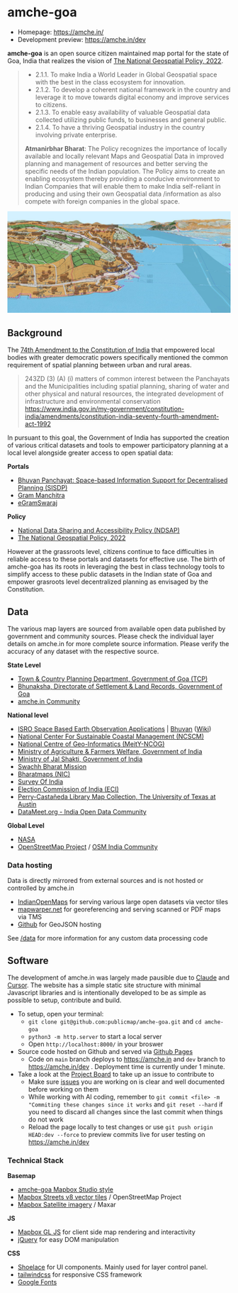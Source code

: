 # amche-goa

- Homepage: https://amche.in/
- Development preview: https://amche.in/dev

**amche-goa** is an open source citizen maintained map portal for the state of Goa, India that realizes the vision of [The National Geospatial Policy, 2022](https://dst.gov.in/sites/default/files/National%20Geospatial%20Policy.pdf).

> - 2.1.1. To make India a World Leader in Global Geospatial space with the best in the class ecosystem for
innovation.
> - 2.1.2. To develop a coherent national framework in the country and leverage it to move towards digital
economy and improve services to citizens.
> - 2.1.3. To enable easy availability of valuable Geospatial data collected utilizing public funds, to businesses
and general public.
> - 2.1.4. To have a thriving Geospatial industry in the country involving private enterprise.
>
> **Atmanirbhar Bharat**: The Policy recognizes the importance of locally available and locally
relevant Maps and Geospatial Data in improved planning and management of resources and better serving
the specific needs of the Indian population. The Policy aims to create an enabling ecosystem thereby
providing a conducive environment to Indian Companies that will enable them to make India self-reliant in
producing and using their own Geospatial data /information as also compete with foreign companies in the
global space.

![](./assets/og_image.jpg)

## Background

The [74th Amendment to the Constitution of India](https://www.india.gov.in/my-government/constitution-india/amendments/constitution-india-seventy-fourth-amendment-act-1992) that empowered local bodies with greater democratic powers specifically mentioned the common requirement of spatial planning between urban and rural areas.

> 243ZD (3) (A) (i) matters of common interest between the Panchayats and the Municipalities including spatial planning, sharing of water and other physical and natural resources, the integrated development of infrastructure and environmental conservation
> https://www.india.gov.in/my-government/constitution-india/amendments/constitution-india-seventy-fourth-amendment-act-1992

In pursuant to this goal, the Government of India has supported the creation of various critical datasets and tools to empower participatory planning at a local level alongside greater access to open spatial data:

**Portals**
- [Bhuvan Panchayat: Space-based Information Support for Decentralised Planning (SISDP)](https://bhuvanpanchayat.nrsc.gov.in/)
- [Gram Manchitra](https://informatics.nic.in/uploads/pdfs/51ebda15_28_30_egov_grammanchitra_jan_25.pdf)
- [eGramSwaraj](https://egramswaraj.gov.in/)

**Policy**
- [National Data Sharing and Accessibility Policy (NDSAP)](https://dst.gov.in/national-data-sharing-and-accessibility-policy-0)
- [The National Geospatial Policy, 2022](https://dst.gov.in/sites/default/files/National%20Geospatial%20Policy.pdf)

However at the grassroots level, citizens continue to face difficulties in reliable access to these portals and datasets for effective use. The birth of amche-goa has its roots in leveraging the best in class technology tools to simplify access to these public datasets in the Indian state of Goa and empower grasroots level decentralized planning as envisaged by the Constitution.

## Data 

The various map layers are sourced from available open data published by government and community sources. Please check the individual layer details on amche.in for more complete source information. Please verify the accuracy of any dataset with the respective source. 

**State Level**
- [Town & Country Planning Department, Government of Goa (TCP)](https://tcp.goa.gov.in/)
- [Bhunaksha, Directorate of Settlement & Land Records, Government of Goa](https://bhunaksha.goa.gov.in/bhunaksha/)
- [amche.in Community](https://github.com/publicmap/amche-goa/issues)

**National level**
- [ISRO Space Based Earth Observation Applications](https://www.isro.gov.in/SpaceBasedEarthObservationServices.html) | [Bhuvan](https://bhuvan-app1.nrsc.gov.in/) ([Wiki](https://bhuvan.nrsc.gov.in/wiki/index.php/List_of_Vector_(Thematic_Maps)_datasets))
- [National Center For Sustainable Coastal Management (NCSCM)](https://czmp.ncscm.res.in/)
- [National Centre of Geo-Informatics (MeitY-NCOG)](https://mss.ncog.gov.in/login)
- [Ministry of Agriculture & Farmers Welfare, Government of India](https://soilhealth.dac.gov.in/slusi-visualisation/)
- [Ministry of Jal Shakti, Government of India](https://indiawris.gov.in/)
- [Swachh Bharat Mission](https://sbm-g-esriindia1.hub.arcgis.com/)
- [Bharatmaps (NIC)](https://bharatmaps.gov.in/BharatMaps/Home/Map)
- [Survey Of India](https://onlinemaps.surveyofindia.gov.in/FreeMapSpecification.aspx)
- [Election Commission of India (ECI)](https://www.eci.gov.in/delimitation)
- [Perry-Castañeda Library Map Collection, The University of Texas at Austin](https://maps.lib.utexas.edu/maps/ams/india/)
- [DataMeet.org - India Open Data Community](https://datameet.org/)

**Global Level**

- [NASA](https://asterweb.jpl.nasa.gov/gdem.asp)
- [OpenStreetMap Project](https://www.openstreetmap.org/#map=12/15.4661/73.8604) / [OSM India Community](https://www.openstreetmap.in/)

### Data hosting

Data is directly mirrored from external sources and is not hosted or controlled by amche.in

- [IndianOpenMaps](https://indianopenmaps.fly.dev) for serving various large open datasets via vector tiles
- [mapwarper.net](https://mapwarper.net/layers/2054) for georeferencing and serving scanned or PDF maps via TMS
- [Github](https://gist.github.com) for GeoJSON hosting

See [/data](./data) for more information for any custom data processing code

## Software

The development of amche.in was largely made pausible due to [Claude](https://claude.ai/) and [Cursor](https://www.cursor.com/). The website has a simple static site structure with minimal Javascript libraries and is intentionally developed to be as simple as possible to setup, contribute and build.

- To setup, open your terminal:
  - `git clone git@github.com:publicmap/amche-goa.git` and `cd amche-goa`
  - `python3 -m http.server` to start a local server
  - Open `http://localhost:8000/` in your broswer
- Source code hosted on Github and served via [Github Pages](https://pages.github.com/)
  - Code on `main` branch deploys to https://amche.in and `dev` branch to https://amche.in/dev . Deployment time is currently under 1 minute.
- Take a look at the [Project Board](https://github.com/publicmap/amche-goa/projects) to take up an issue to contribute to
  - Make sure [issues](https://github.com/publicmap/amche-goa/issues) you are working on is clear and well documented before working on them
  - While working with AI coding, remember to `git commit <file> -m "Commiting these changes since it works` and `git reset --hard` if you need to discard all changes since the last commit when things do not work
  - Reload the page locally to test changes or use `git push origin HEAD:dev --force` to preview commits live for user testing on https://amche.in/dev

### Technical Stack

**Basemap**
- [amche-goa Mapbox Studio style](https://api.mapbox.com/styles/v1/planemad/cm3gyibd3004x01qz08rohcsg.html?title=copy&access_token=pk.eyJ1IjoicGxhbmVtYWQiLCJhIjoiY2x2MzZwbGRyMGdheDJtbXVwdDA4aDNyaCJ9.nbvz6aNGQo68xa4NtWH26A&zoomwheel=true&fresh=true#13.82/15.18819/73.96438)
- [Mapbox Streets v8 vector tiles](https://docs.mapbox.com/data/tilesets/reference/mapbox-streets-v8/) / OpenStreetMap Project
- [Mapbox Satellite imagery](https://www.mapbox.com/maps/satellite) / Maxar

**JS**
- [Mapbox GL JS](https://www.mapbox.com/mapbox-gljs) for client side map rendering and interactivity
- [jQuery](https://jquery.com/) for easy DOM manipulation

**CSS**
- [Shoelace](https://shoelace.style/) for UI components. Mainly used for layer control panel.
- [tailwindcss](https://tailwindcss.com/) for responsive CSS framework
- [Google Fonts](https://fonts.gstatic.com)



